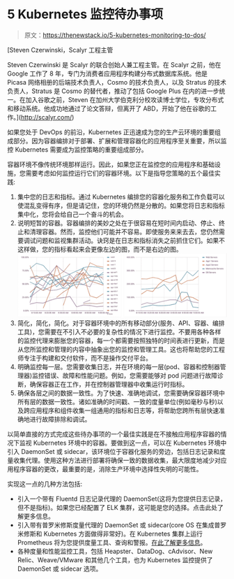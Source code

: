 # 5 Kubernetes 监控待办事项

> 原文：<https://thenewstack.io/5-kubernetes-monitoring-to-dos/>

[](http://scalyr.com/)

 [Steven Czerwinski，Scalyr 工程主管

Steven Czerwinski 是 Scalyr 的联合创始人兼工程主管。在 Scalyr 之前，他在 Google 工作了 8 年，专门为消费者应用程序构建分布式数据库系统。他是 Picasa 网络相册的后端技术负责人，Cosmo 的技术负责人，以及 Stratus 的技术负责人，Stratus 是 Cosmo 的替代者，推动了包括 Google Plus 在内的进一步统一。在加入谷歌之前，Steven 在加州大学伯克利分校攻读博士学位，专攻分布式和移动系统。他成功地通过了论文答辩，但离开了 ABD，开始了他在谷歌的工作。](http://scalyr.com/) [](http://scalyr.com/)

如果您处于 DevOps 的前沿，Kubernetes 正迅速成为您的生产云环境的重要组成部分。因为容器编排对于部署、扩展和管理容器化的应用程序至关重要，所以监控 Kubernetes 需要成为监控策略的重要组成部分。

容器环境不像传统环境那样运行。因此，如果您正在监控您的应用程序和基础设施，您需要考虑如何监控运行它们的容器环境。以下是指导您策略的五个最佳实践:

1.  集中您的日志和指标。通过 Kubernetes 编排您的容器化服务和工作负载可以使混乱变得有序，但是请记住，您的环境仍然是分散的。如果您将日志和指标集中化，您将会给自己一个奋斗的机会。
2.  说明短暂的容器。容器编排的美妙之处在于很容易在短时间内启动、停止、终止和清理容器。然而，监控他们可能并不容易。即使服务来来去去，您仍然需要调试问题和监视集群活动。诀窍是在日志和指标消失之前抓住它们。如果不这样做，您的指标看起来会更像左边的图，而不是右边的图。[![](img/0c5c32d283b06e4f71cc163c0eae8fe9.png)](https://storage.googleapis.com/cdn.thenewstack.io/media/2018/05/78092bba-scalyr-01.png)
3.  简化，简化，简化。对于容器环境中的所有移动部分(服务、API、容器、编排工具)，您需要在不引入不必要的复杂性的情况下进行监控。不要用各种各样的监控代理来膨胀您的容器，每一个都需要按照独特的时间表进行更新，而是从您所监控和管理的内容中抽象出您的监控和管理工具。这也将帮助您的工程师专注于构建和交付软件，而不是操作交付平台。
4.  明确监控每一层。您需要收集日志，并在环境的每一层(pod、容器和控制器管理器)监控错误、故障和性能问题。例如，您需要能够对 pod 问题进行故障诊断，确保容器正在工作，并在控制器管理器中收集运行时指标。
5.  确保各层之间的数据一致性。为了快速、准确地调试，您需要确保容器环境中所有层的数据一致性。诸如准确的时间戳、一致的度量单位(例如毫秒与秒)以及跨应用程序和组件收集一组通用的指标和日志等，将帮助您跨所有层快速准确地进行故障排除和调试。

以简单直接的方式完成这些待办事项的一个最佳实践是在不接触应用程序容器的情况下监视 Kubernetes 环境中的容器。要做到这一点，可以在 Kubernetes 环境中引入 DaemonSet 或 sidecar，该环境位于容器化服务的旁边，包括日志记录和度量收集代理。使用这种方法进行部署将确保一致的数据收集，最大限度地减少对应用程序容器的更改，最重要的是，消除生产环境中选择性失明的可能性。

实现这一点的几种方法包括:

*   引入一个带有 Fluentd 日志记录代理的 DaemonSet(这将为您提供日志记录，但不是指标)。如果您已经配置了 ELK 集群，这可能是您的选择。点击此处了解更多信息。
*   引入带有普罗米修斯度量代理的 DaemonSet 或 sidecar(core OS 在集成普罗米修斯和 Kubernetes 方面做得非常好)。在 Kubernetes 集群上运行 Prometheus 将为您提供度量工具、查询和警报。[在此了解更多信息](https://coreos.com/blog/prometheus-and-kubernetes-up-and-running.html)。
*   各种度量和性能监控工具，包括 Heapster、DataDog、cAdvisor、New Relic、Weave/VMware 和其他几个工具，也为 Kubernetes 监控提供了 DaemonSet 或 sidecar 选项。

<svg xmlns:xlink="http://www.w3.org/1999/xlink" viewBox="0 0 68 31" version="1.1"><title>Group</title> <desc>Created with Sketch.</desc></svg>